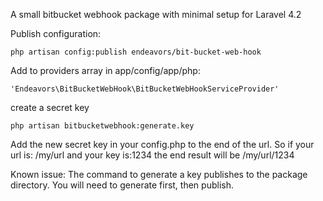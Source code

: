 A small bitbucket webhook package with minimal setup for Laravel 4.2

Publish configuration:
```
php artisan config:publish endeavors/bit-bucket-web-hook
```

Add to providers array in app/config/app/php:
```
'Endeavors\BitBucketWebHook\BitBucketWebHookServiceProvider'
```

create a secret key
```
php artisan bitbucketwebhook:generate.key
```

Add the new secret key in your config.php to the end of the url. So if your url is: /my/url and your key is:1234
the end result will be /my/url/1234

Known issue:
The command to generate a key publishes to the package directory. You will need to generate first, then publish.